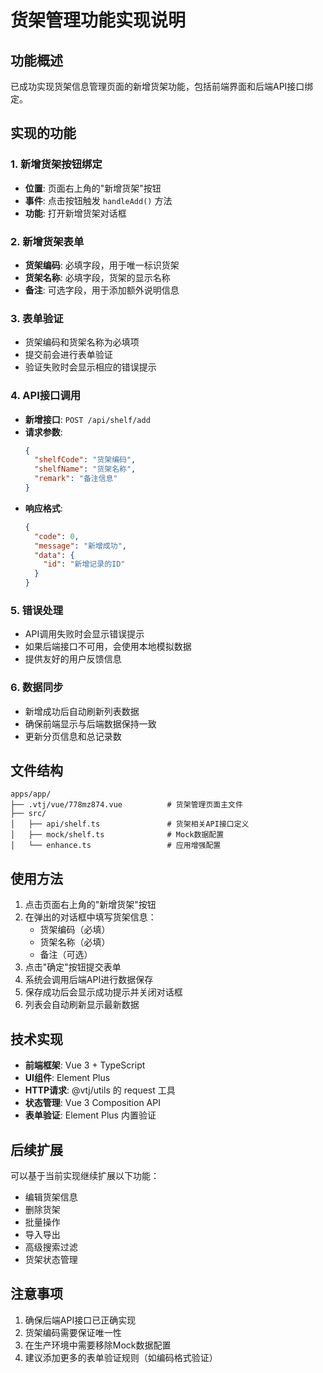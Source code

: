 # 货架管理功能实现说明

## 功能概述
已成功实现货架信息管理页面的新增货架功能，包括前端界面和后端API接口绑定。

## 实现的功能

### 1. 新增货架按钮绑定
- **位置**: 页面右上角的"新增货架"按钮
- **事件**: 点击按钮触发 `handleAdd()` 方法
- **功能**: 打开新增货架对话框

### 2. 新增货架表单
- **货架编码**: 必填字段，用于唯一标识货架
- **货架名称**: 必填字段，货架的显示名称
- **备注**: 可选字段，用于添加额外说明信息

### 3. 表单验证
- 货架编码和货架名称为必填项
- 提交前会进行表单验证
- 验证失败时会显示相应的错误提示

### 4. API接口调用
- **新增接口**: `POST /api/shelf/add`
- **请求参数**:
  ```json
  {
    "shelfCode": "货架编码",
    "shelfName": "货架名称", 
    "remark": "备注信息"
  }
  ```
- **响应格式**:
  ```json
  {
    "code": 0,
    "message": "新增成功",
    "data": {
      "id": "新增记录的ID"
    }
  }
  ```

### 5. 错误处理
- API调用失败时会显示错误提示
- 如果后端接口不可用，会使用本地模拟数据
- 提供友好的用户反馈信息

### 6. 数据同步
- 新增成功后自动刷新列表数据
- 确保前端显示与后端数据保持一致
- 更新分页信息和总记录数

## 文件结构

```
apps/app/
├── .vtj/vue/778mz874.vue          # 货架管理页面主文件
├── src/
│   ├── api/shelf.ts               # 货架相关API接口定义
│   ├── mock/shelf.ts              # Mock数据配置
│   └── enhance.ts                 # 应用增强配置
```

## 使用方法

1. 点击页面右上角的"新增货架"按钮
2. 在弹出的对话框中填写货架信息：
   - 货架编码（必填）
   - 货架名称（必填）
   - 备注（可选）
3. 点击"确定"按钮提交表单
4. 系统会调用后端API进行数据保存
5. 保存成功后会显示成功提示并关闭对话框
6. 列表会自动刷新显示最新数据

## 技术实现

- **前端框架**: Vue 3 + TypeScript
- **UI组件**: Element Plus
- **HTTP请求**: @vtj/utils 的 request 工具
- **状态管理**: Vue 3 Composition API
- **表单验证**: Element Plus 内置验证

## 后续扩展

可以基于当前实现继续扩展以下功能：
- 编辑货架信息
- 删除货架
- 批量操作
- 导入导出
- 高级搜索过滤
- 货架状态管理

## 注意事项

1. 确保后端API接口已正确实现
2. 货架编码需要保证唯一性
3. 在生产环境中需要移除Mock数据配置
4. 建议添加更多的表单验证规则（如编码格式验证）
